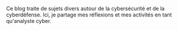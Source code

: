 Ce blog traite de sujets divers autour de la cybersécurité et de la cyberdéfense.
Ici, je partage mes réflexions et mes activités en tant qu'analyste cyber.
